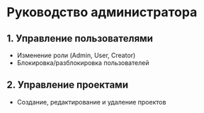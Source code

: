 # Руководство администратора

## 1. Управление пользователями

- Изменение роли (Admin, User, Creator)
- Блокировка/разблокировка пользователей

## 2. Управление проектами

- Создание, редактирование и удаление проектов
